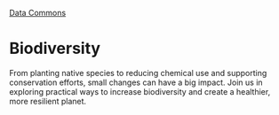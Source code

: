 [Data Commons](../)

# Biodiversity

From planting native species to reducing chemical use and supporting conservation efforts, small changes can have a big impact. Join us in exploring practical ways to increase biodiversity and create a healthier, more resilient planet.

<!--
https://www.iucnredlist.org
https://msnrajeevan.github.io/EndangeredWildlifeInsights
-->

